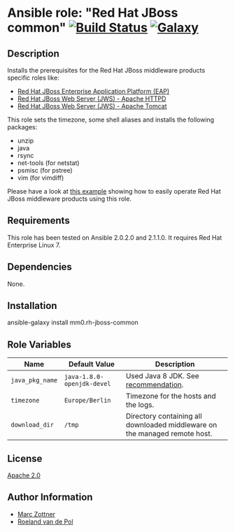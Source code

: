 Ansible role: "Red Hat JBoss common" [![Build Status](https://travis-ci.org/mm0/ansible-role-redhat-jboss-common.svg?branch=master)](https://travis-ci.org/mm0/ansible-role-redhat-jboss-common) [![Galaxy](https://img.shields.io/badge/galaxy-maarc.rh--jboss--common-blue.svg?style=flat)](https://galaxy.ansible.com/mm0/rh-jboss-common)
=================================

Description
-----------

Installs the prerequisites for the Red Hat JBoss middleware products specific roles like:

- [Red Hat JBoss Enterprise Application Platform (EAP)](https://github.com/mm0/ansible-role-redhat-jboss-eap)
- [Red Hat JBoss Web Server (JWS) - Apache HTTPD](https://github.com/mm0/ansible-role-redhat-jboss-web-server-httpd)
- [Red Hat JBoss Web Server (JWS) - Apache Tomcat](https://github.com/mm0/ansible-role-redhat-jboss-web-server-tomcat)

This role sets the timezone, some shell aliases and installs the following packages:

- unzip
- java
- rsync
- net-tools (for netstat)
- psmisc (for pstree)
- vim (for vimdiff)

Please have a look at [this example](https://github.com/mm0/ansible_middleware_soe) showing how to easily operate Red Hat JBoss middleware products using this role.


Requirements
------------

This role has been tested on Ansible 2.0.2.0 and 2.1.1.0. It requires Red Hat Enterprise Linux 7.


Dependencies
------------

None.


Installation
------------

  ansible-galaxy install mm0.rh-jboss-common


Role Variables
--------------

| Name              | Default Value       | Description          |
|-------------------|---------------------|----------------------|
| `java_pkg_name` | `java-1.8.0-openjdk-devel` | Used Java 8 JDK. See [recommendation](https://access.redhat.com/solutions/18259). |
| `timezone` | `Europe/Berlin` |  Timezone for the hosts and the logs. |
| `download_dir` | `/tmp` | Directory containing all downloaded middleware  on the managed remote host. |


License
-------

[Apache 2.0](./LICENSE)


Author Information
------------------

* [Marc Zottner](https://github.com/mm0)
* [Roeland van de Pol](https://github.com/roelandpol)
